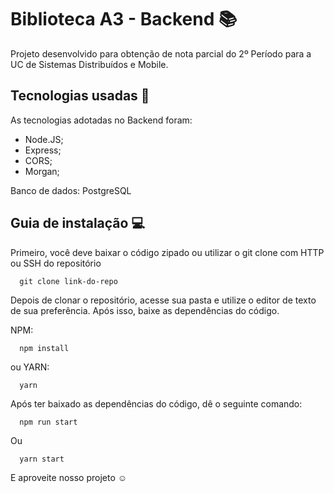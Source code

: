 # Biblioteca A3 - Backend 📚

Projeto desenvolvido para obtenção de nota parcial do 2º Período para a UC de Sistemas Distribuídos e Mobile.

## Tecnologias usadas 🔧

As tecnologias adotadas no Backend foram:

<ul>
  <li>Node.JS;</li>
  <li>Express;</li>
  <li>CORS;</li>
  <li>Morgan;</li>
</ul>

Banco de dados: PostgreSQL

## Guia de instalação 💻

Primeiro, você deve baixar o código zipado ou utilizar o git clone com HTTP ou SSH do repositório

```git
  git clone link-do-repo
```

Depois de clonar o repositório, acesse sua pasta e utilize o editor de texto de sua preferência.
Após isso, baixe as dependências do código.

NPM:
```
  npm install
```

ou YARN:
```
  yarn
```

Após ter baixado as dependências do código, dê o seguinte comando:

```
  npm run start
```

Ou

```
  yarn start
```

E aproveite nosso projeto ☺️
